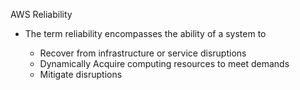 AWS Reliability

- The term reliability encompasses the ability of a system to
    
    - Recover from infrastructure or service disruptions
    - Dynamically Acquire computing resources to meet demands
    - Mitigate disruptions